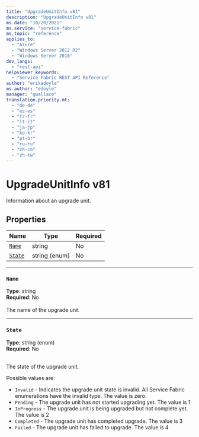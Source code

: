 ```yaml
---
title: "UpgradeUnitInfo v81"
description: "UpgradeUnitInfo v81"
ms.date: "10/20/2021"
ms.service: "service-fabric"
ms.topic: "reference"
applies_to: 
  - "Azure"
  - "Windows Server 2012 R2"
  - "Windows Server 2016"
dev_langs: 
  - "rest-api"
helpviewer_keywords: 
  - "Service Fabric REST API Reference"
author: "erikadoyle"
ms.author: "edoyle"
manager: "gwallace"
translation.priority.mt: 
  - "de-de"
  - "es-es"
  - "fr-fr"
  - "it-it"
  - "ja-jp"
  - "ko-kr"
  - "pt-br"
  - "ru-ru"
  - "zh-cn"
  - "zh-tw"
---
```

# UpgradeUnitInfo v81

Information about an upgrade unit.

## Properties
| Name | Type | Required |
| --- | --- | --- |
| [`Name`](#name) | string | No |
| [`State`](#state) | string (enum) | No |

____
### `Name`
__Type__: string <br/>
__Required__: No<br/>
<br/>
The name of the upgrade unit

____
### `State`
__Type__: string (enum) <br/>
__Required__: No<br/>
<br/>


The state of the upgrade unit.

Possible values are: 

  - `Invalid` - Indicates the upgrade unit state is invalid. All Service Fabric enumerations have the invalid type. The value is zero.
  - `Pending` - The upgrade unit has not started upgrading yet. The value is 1
  - `InProgress` - The upgrade unit is being upgraded but not complete yet. The value is 2
  - `Completed` - The upgrade unit has completed upgrade. The value is 3
  - `Failed` - The upgrade unit has failed to upgrade. The value is 4


